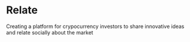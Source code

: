 # Relate
Creating a platform for crypocurrency investors to share innovative ideas and relate socially about the market
